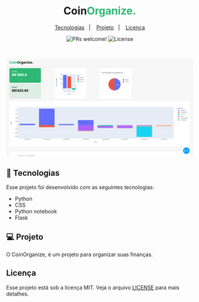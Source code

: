 <h1 align="center">
  <span>Coin</span><span style="color: #2EB873 ">Organize.</span>
</h1>

<p align="center">
  <a href="#-tecnologias">Tecnologias</a>&nbsp;&nbsp;&nbsp;|&nbsp;&nbsp;&nbsp;
  <a href="#-projeto">Projeto</a>&nbsp;&nbsp;&nbsp;|&nbsp;&nbsp;&nbsp;
  <a href="#memo-licença">Licença</a>
</p>

<p align="center">
 <img src="https://img.shields.io/static/v1?label=PRs&message=welcome&color=49AA26&labelColor=000000" alt="PRs welcome!"/>

  <img alt="License" src="https://img.shields.io/static/v1?label=license&message=MIT&color=49AA26&labelColor=000000">
</p>

<br>

<p align="center">
 <img src="./.github/banner.PNG">
</p>

## 🚀 Tecnologias

Esse projeto foi desenvolvido com as seguintes tecnologias:

- Python
- CSS
- Python notebook
- Flask


## 💻 Projeto

O CoinOrganize, é um projeto para organizar suas finanças.


## Licença

Esse projeto está sob a licença MIT. Veja o arquivo [LICENSE](.github/LICENSE.md) para mais detalhes.

